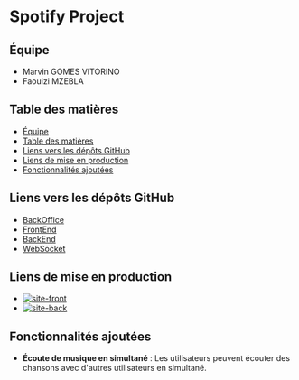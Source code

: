 # Spotify Project

## Équipe

- Marvin GOMES VITORINO
- Faouizi MZEBLA

## Table des matières

- [Équipe](#équipe)
- [Table des matières](#table-des-matières)
- [Liens vers les dépôts GitHub](#liens-vers-les-dépôts-github)
- [Liens de mise en production](#liens-de-mise-en-production)
- [Fonctionnalités ajoutées](#fonctionnalités-ajoutées)

## Liens vers les dépôts GitHub

- [BackOffice](https://github.com/Fazeur95/spotify-api)
- [FrontEnd](https://github.com/Fazeur95/spotify-front)
- [BackEnd](https://github.com/Fazeur95/spotify-back)
- [WebSocket](https://github.com/Fazeur95/spotify-websocket)

## Liens de mise en production

- [![site-front](https://img.shields.io/badge/Spotify_Front-1DB954?style=for-the-badge&logo=spotify&logoColor=white)](https://spotify-front-pi8l.onrender.com/)
- [![site-back](https://img.shields.io/badge/Spotify_Back-000000?style=for-the-badge&logo=spotify&logoColor=white)](https://spotify-back.onrender.com/)

## Fonctionnalités ajoutées

- **Écoute de musique en simultané** : Les utilisateurs peuvent écouter des chansons avec d'autres utilisateurs en simultané.
